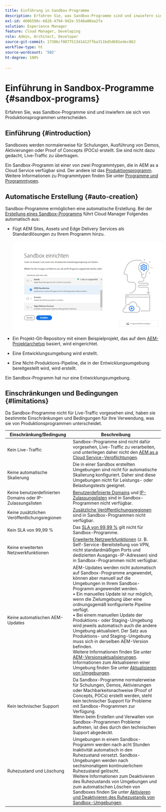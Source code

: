 ```yaml
---
title: Einführung in Sandbox-Programme
description: Erfahren Sie, was Sandbox-Programme sind und inwiefern sie sich von Produktionsprogrammen unterscheiden.
exl-id: 4606590c-6826-4794-9d2e-5548a00aa2fa
solution: Experience Manager
feature: Cloud Manager, Developing
role: Admin, Architect, Developer
source-git-commit: 17306cf0877513d1412ffba311bd5d601edec062
workflow-type: ht
source-wordcount: '502'
ht-degree: 100%

---
```



# Einführung in Sandbox-Programme {#sandbox-programs}

Erfahren Sie, was Sandbox-Programme sind und inwiefern sie sich von Produktionsprogrammen unterscheiden.

## Einführung {#introduction}

Sandboxes werden normalerweise für Schulungen, Ausführung von Demos, Aktivierungen oder Proof of Concepts (POCs) erstellt. Sie sind nicht dazu gedacht, Live-Traffic zu übertragen.

Ein Sandbox-Programm ist einer von zwei Programmtypen, die in AEM as a Cloud Service verfügbar sind. Der andere ist das [Produktionsprogramm](introduction-production-programs.md). Weitere Informationen zu Programmtypen finden Sie unter [Programme und Programmtypen](/help/implementing/cloud-manager/getting-access-to-aem-in-cloud/program-types.md).

## Automatische Erstellung {#auto-creation}

Sandbox-Programme ermöglichen eine automatische Erstellung. Bei der [Erstellung eines Sandbox-Programms](/help/implementing/cloud-manager/getting-access-to-aem-in-cloud/creating-sandbox-programs.md) führt Cloud Manager Folgendes automatisch aus:

* Fügt AEM Sites, Assets und Edge Delivery Services als Standardlösungen zu Ihrem Programm hinzu.

  ![Auswählen der Lösungen und Add-ons für eine Sandbox ](assets/sandbox-solutions-add-ons.png)

* Ein Projekt-Git-Repository mit einem Beispielprojekt, das auf dem [AEM-Projektarchetyp](https://experienceleague.adobe.com/de/docs/experience-manager-core-components/using/developing/archetype/overview) basiert, wird eingerichtet.
* Eine Entwicklungsumgebung wird erstellt.
* Eine Nicht-Produktions-Pipeline, die in der Entwicklungsumgebung bereitgestellt wird, wird erstellt.

Ein Sandbox-Programm hat nur eine Entwicklungsumgebung.

## Einschränkungen und Bedingungen {#limitations}

Da Sandbox-Programme nicht für Live-Traffic vorgesehen sind, haben sie bestimmte Einschränkungen und Bedingungen für ihre Verwendung, was sie von Produktionsprogrammen unterscheidet.

| Einschränkung/Bedingung | Beschreibung |
| --- | --- |
| Kein Live-Traffic | Sandbox-Programme sind nicht dafür vorgesehen, Live-Traffic zu verarbeiten, und unterliegen daher nicht den [AEM as a Cloud Service-Verpflichtungen](https://www.adobe.com/legal/service-commitments.html). |
| Keine automatische Skalierung | Die in einer Sandbox erstellten Umgebungen sind nicht für automatische Skalierung konfiguriert. Daher sind diese Umgebungen nicht für Leistungs- oder Belastungstests geeignet. |
| Keine benutzerdefinierten Domains oder IP-Zulassungslisten | [Benutzerdefinierte Domains](/help/implementing/cloud-manager/custom-domain-names/introduction.md) und [IP-Zulassungslisten](/help/implementing/cloud-manager/ip-allow-lists/introduction.md) sind in Sandbox-Programmen nicht verfügbar. |
| Keine zusätzlichen Veröffentlichungsregionen | [Zusätzliche Veröffentlichungsregionen](/help/operations/additional-publish-regions.md) sind in Sandbox-Programmen nicht verfügbar. |
| Kein SLA von 99,99 % | Das [SLA von 99,99 %](/help/implementing/cloud-manager/getting-access-to-aem-in-cloud/creating-production-programs.md#sla) gilt nicht für Sandbox-Programme. |
| Keine erweiterten Netzwerkfunktionen | [Erweiterte Netzwerkfunktionen](/help/security/configuring-advanced-networking.md) (z. B. Self-Service-Bereitstellung von VPN, nicht standardmäßigen Ports und dedizierten Ausgangs-IP-Adressen) sind in Sandbox-Programmen nicht verfügbar. |
| Keine automatischen AEM-Updates | AEM-Updates werden nicht automatisch auf Sandbox-Programme angewendet, können aber manuell auf die Umgebungen in Ihrem Sandbox-Programm angewendet werden.<br>• Ein manuelles Update ist nur möglich, wenn die Zielumgebung über eine ordnungsgemäß konfigurierte Pipeline verfügt.<br>• Bei einem manuellen Update der Produktions- oder Staging-Umgebung wird jeweils automatisch auch die andere Umgebung aktualisiert. Der Satz aus Produktions- und Staging-Umgebung muss sich in derselben AEM-Version befinden.<br>Weitere Informationen finden Sie unter [AEM-Versionsaktualisierungen](/help/implementing/deploying/aem-version-updates.md).<br>Informationen zum Aktualisieren einer Umgebung finden Sie unter [Aktualisieren von Umgebungen](/help/implementing/cloud-manager/manage-environments.md#updating-dev-environment). |
| Kein technischer Support | Da Sandbox-Programme normalerweise für Schulungen, Demos, Aktivierungen oder Machbarkeitsnachweise (Proof of Concepts, POCs) erstellt werden, steht kein technischer Support für Probleme mit Sandbox-Programmen zur Verfügung.<br>Wenn beim Erstellen und Verwalten von Sandbox-Programmen Probleme auftreten, ist dies durch den technischen Support abgedeckt. |
| Ruhezustand und Löschung | Umgebungen in einem Sandbox-Programm werden nach acht Stunden Inaktivität automatisch in den Ruhezustand versetzt. Sandbox-Umgebungen werden nach sechsmonatigem kontinuierlichem Ruhezustand gelöscht.<br>Weitere Informationen zum Deaktivieren des Ruhezustands von Umgebungen und zum automatischen Löschen von Sandboxes finden Sie unter [Aktivieren und Deaktivieren des Ruhezustands von Sandbox-Umgebungen](/help/implementing/cloud-manager/getting-access-to-aem-in-cloud/hibernating-environments.md). |
